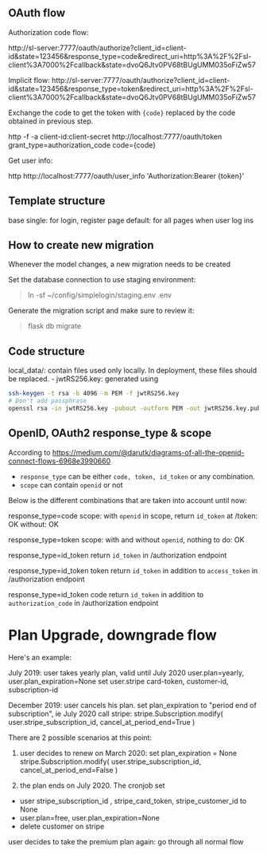 
## OAuth flow

Authorization code flow: 

http://sl-server:7777/oauth/authorize?client_id=client-id&state=123456&response_type=code&redirect_uri=http%3A%2F%2Fsl-client%3A7000%2Fcallback&state=dvoQ6Jtv0PV68tBUgUMM035oFiZw57

Implicit flow:
http://sl-server:7777/oauth/authorize?client_id=client-id&state=123456&response_type=token&redirect_uri=http%3A%2F%2Fsl-client%3A7000%2Fcallback&state=dvoQ6Jtv0PV68tBUgUMM035oFiZw57

Exchange the code to get the token with `{code}` replaced by the code obtained in previous step.

http -f -a client-id:client-secret http://localhost:7777/oauth/token grant_type=authorization_code code={code}

Get user info:

http http://localhost:7777/oauth/user_info 'Authorization:Bearer {token}'


## Template structure

base
    single: for login, register page
    default: for all pages when user log ins
        
## How to create new migration

Whenever the model changes, a new migration needs to be created

Set the database connection to use staging environment:

> ln -sf ~/config/simplelogin/staging.env .env

Generate the migration script and make sure to review it:

> flask db migrate

## Code structure

local_data/: contain files used only locally. In deployment, these files should be replaced.
    - jwtRS256.key: generated using 
    
```bash
ssh-keygen -t rsa -b 4096 -m PEM -f jwtRS256.key
# Don't add passphrase
openssl rsa -in jwtRS256.key -pubout -outform PEM -out jwtRS256.key.pub
```

## OpenID, OAuth2 response_type & scope

According to https://medium.com/@darutk/diagrams-of-all-the-openid-connect-flows-6968e3990660

- `response_type` can be either `code, token, id_token`  or any combination.
- `scope` can contain `openid` or not

Below is the different combinations that are taken into account until now:

response_type=code
    scope:
	    with `openid` in scope, return `id_token` at /token: OK
	    without: OK

response_type=token
    scope:
	    with and without `openid`, nothing to do: OK

response_type=id_token
    return `id_token` in /authorization endpoint
    
response_type=id_token token
    return `id_token` in addition to `access_token` in /authorization endpoint
   
response_type=id_token code
    return `id_token` in addition to `authorization_code` in /authorization endpoint
   

# Plan Upgrade, downgrade flow

Here's an example:

July 2019: user takes yearly plan, valid until July 2020
    user.plan=yearly, user.plan_expiration=None
    set user.stripe card-token, customer-id, subscription-id

December 2019: user cancels his plan.
	set plan_expiration to "period end of subscription", ie July 2020
	call stripe:
		stripe.Subscription.modify(
		  user.stripe_subscription_id,
		  cancel_at_period_end=True
		)

There are 2 possible scenarios at this point:
1) user decides to renew on March 2020: 
	set plan_expiration = None
	stripe.Subscription.modify(
	  user.stripe_subscription_id,
	  cancel_at_period_end=False
	)

2) the plan ends on July 2020. 
The cronjob set 
- user stripe_subscription_id , stripe_card_token, stripe_customer_id to None
- user.plan=free, user.plan_expiration=None
- delete customer on stripe

user decides to take the premium plan again: go through all normal flow



